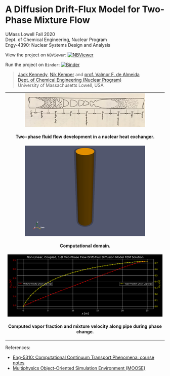 # A Diffusion Drift-Flux Model for Two-Phase Mixture Flow

UMass Lowell Fall 2020 <br>
Dept. of Chemical Engineering, Nuclear Program <br>
Engy-4390: Nuclear Systems Design and Analysis

View the project on `NBViewer`: [![NBViewer](https://raw.githubusercontent.com/jupyter/design/master/logos/Badges/nbviewer_badge.svg)](https://nbviewer.jupyter.org/github/dpploy/engy-5310/blob/main/projects/steamer/report.ipynb)

Run the project on `Binder`: [![Binder](https://mybinder.org/badge_logo.svg)](https://mybinder.org/v2/gh/dpploy/engy-5310/HEAD?filepath=projects%2Fsteamer%2Freport.ipynb)

 >[Jack Kennedy](https://github.com/xxxx), [Nik Kemper](https://github.com/xxxx) and [prof. Valmor F. de Almeida](https://github.com/dealmeidavf) <br>
 >[Dept. of Chemical Engineering (Nuclear Program)](https://www.uml.edu/Engineering/Chemical/faculty/de-Almeida-Valmor.aspx) <br>
 >University of Massachusetts Lowell, USA <br>


|  |
|:---:|
| <img width="380" src="pics/readme-flowregimes.jpg" title="Steaming the Steamer"> |
| <p style="text-align:center;"><b>Two-phase fluid flow development in a nuclear heat exchanger.</b></p> |
| <img width="380" src="pics/readme-domain.png" title="Steaming the Steamer"> |
| <p style="text-align:center;"><b>Computational domain.</b></p> |
| <img width="600" src="pics/readme-result.png" title="Steaming the Steamer"> |
| <p style="text-align:center;"><b>Computed vapor fraction and mixture velocity along pipe during phase change.</b></p> |


References:

 + [Eng-5310: Computational Continuum Transport Phenomena: course notes](https://github.com/dpploy/engy-5310)
 + [Multiphysics Object-Oriented Simulation Environment (MOOSE)](https://mooseframework.inl.gov/)

